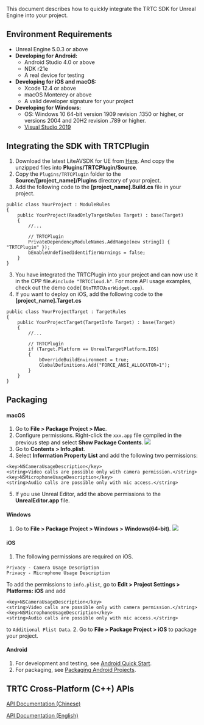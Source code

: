 This document describes how to quickly integrate the TRTC SDK for Unreal Engine into your project.

## Environment Requirements
- Unreal Engine 5.0.3 or above
- **Developing for Android:**
  - Android Studio 4.0 or above
  - NDK r21e
  - A real device for testing
- **Developing for iOS and macOS:**
  - Xcode 12.4 or above
  - macOS Monterey or above
  - A valid developer signature for your project
- **Developing for Windows:**
	- OS: Windows 10 64-bit version 1909 revision .1350 or higher, or versions 2004 and 20H2 revision .789 or higher.
    - [Visual Studio 2019](https://visualstudio.microsoft.com/zh-hans/downloads/)

## Integrating the SDK with TRTCPlugin
1. Download the latest LiteAVSDK for UE from [Here](https://liteav.sdk.qcloud.com/customer/ue5/LiteAVSDK_10.3_UE5.zip). And copy the unzipped files into **Plugins/TRTCPlugin/Source**.
2. Copy the `Plugins/TRTCPlugin` folder to the **Source/[project_name]/Plugins** directory of your project.
3. Add the following code to the **[project_name].Build.cs** file in your project.
```
public class YourProject : ModuleRules
{
    public YourProject(ReadOnlyTargetRules Target) : base(Target)
    {
        //...

        // TRTCPlugin
        PrivateDependencyModuleNames.AddRange(new string[] { "TRTCPlugin" });
        bEnableUndefinedIdentifierWarnings = false;
    }
}
```
3. You have integrated the TRTCPlugin into your project and can now use it in the CPP file.`#include "TRTCCloud.h"`. For more API usage examples, check out the demo code(	`BtnTRTCUserWidget.cpp`).
4. If you want to deploy on iOS, add the following code to the **[project_name].Target.cs**
```
public class YourProjectTarget : TargetRules
{
    public YourProjectTarget(TargetInfo Target) : base(Target)
    {
        //...

        // TRTCPlugin
        if (Target.Platform == UnrealTargetPlatform.IOS)
        {
            bOverrideBuildEnvironment = true;
            GlobalDefinitions.Add("FORCE_ANSI_ALLOCATOR=1");
        }
    }
}

```
## Packaging

#### macOS
1. Go to **File > Package Project > Mac**.
2. Configure permissions. Right-click the `xxx.app` file compiled in the previous step and select **Show Package Contents**. 
![](https://qcloudimg.tencent-cloud.cn/raw/3eb106ee3307c206dff5314a43920132.png)
3. Go to **Contents > Info.plist**.
4. Select **Information Property List** and add the following two permissions:
```
<key>NSCameraUsageDescription</key>
<string>Video calls are possible only with camera permission.</string>
<key>NSMicrophoneUsageDescription</key>
<string>Audio calls are possible only with mic access.</string>
```
5. If you use Unreal Editor, add the above permissions to the **UnrealEditor.app** file.

#### Windows
1. Go to **File > Package Project > Windows > Windows(64-bit)**.
![](https://imgcache.qq.com/operation/dianshi/other/win.ba79ccce59ae58718e6c35c16cdef55531456a70.png)

#### iOS
1. The following permissions are required on iOS.
```
Privacy - Camera Usage Description
Privacy - Microphone Usage Description
```
To add the permissions to `info.plist`, go to **Edit > Project Settings > Platforms: iOS** and add  
```
<key>NSCameraUsageDescription</key>
<string>Video calls are possible only with camera permission.</string>
<key>NSMicrophoneUsageDescription</key>
<string>Audio calls are possible only with mic access.</string>
```
to `Additional Plist Data`.
2. Go to **File > Package Project > iOS** to package your project.

####  Android
1. For development and testing, see [Android Quick Start](https://docs.unrealengine.com/4.27/en-US/SharingAndReleasing/Mobile/Android/GettingStarted/).
2. For packaging, see [Packaging Android Projects](https://docs.unrealengine.com/4.27/en-US/SharingAndReleasing/Mobile/Android/PackagingAndroidProject/).

## TRTC Cross-Platform (C++) APIs
[API Documentation (Chinese)](https://liteav.sdk.qcloud.com/doc/api/zh-cn/md_introduction_trtc_zh_Cplusplus_Brief.html)

[API Documentation (English)](https://liteav.sdk.qcloud.com/doc/api/en/md_introduction_trtc_en_Cplusplus_Brief.html)
